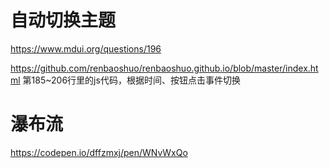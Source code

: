 # 自动切换主题
https://www.mdui.org/questions/196

https://github.com/renbaoshuo/renbaoshuo.github.io/blob/master/index.html
第185~206行里的js代码，根据时间、按钮点击事件切换

# 瀑布流
https://codepen.io/dffzmxj/pen/WNvWxQo